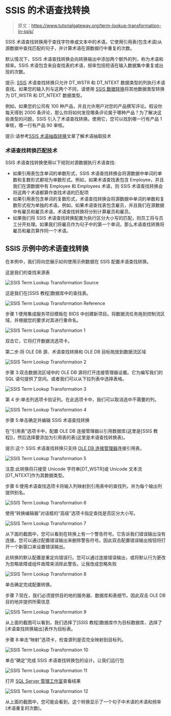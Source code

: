 # SSIS 的术语查找转换

> 原文：<https://www.tutorialgateway.org/term-lookup-transformation-in-ssis/>

SSIS 术语查找转换用于查找字符串或文本中的术语。它使用引用表(包含术语)从源数据中查找匹配的句子，并计算术语在源数据行中重复的次数。

默认情况下，SSIS 术语查找转换会向转换输出中添加两个额外的列，称为术语和频率。SSIS 术语包含来自查找表的术语，频率包括短语在输入数据集中重复或出现的次数。

提示: [SSIS](https://www.tutorialgateway.org/ssis/) 术语查找转换只允许 DT_WSTR 和 DT_NTEXT 数据类型的列执行术语查找。如果您的输入列与这两个不同，请使用 [SSIS 数据转换](https://www.tutorialgateway.org/ssis-data-conversion/)将其他数据类型转换为 DT_WSTR 和 DT_NTEXT 数据类型。

例如，如果您的公司有 100 种产品，并且允许用户对您的产品撰写评论。假设你每天得到 2000 条评论，那么你将如何发现哪条评论属于哪种产品？为了解决这些类型的问题，SSIS 引入了术语查找转换。使用它，您可以找到哪一行有产品 1 审核，哪一行有产品 90 审核。

提示:请参考[SSIS 术语抽取转换](https://www.tutorialgateway.org/term-extraction-transformation-in-ssis/)文章了解术语抽取技术

### 术语查找转换匹配技术

SSIS 术语查找转换使用以下规则对源数据执行术语查找:

*   如果引用表包含单词的单数形式，SSIS 术语查找转换会将源数据中单词的单数和复数形式都视为单数形式。例如，如果术语查找表包含 Employee，并且我们在源数据中有 Employee 和 Employees 术语，则 SSIS 术语查找转换会将这两个术语都算作查找术语的匹配项
*   如果引用表包含单词的复数形式，术语查找转换会将源数据中单词的单数和复数形式视为单独的术语。例如，如果术语查找表包含雇员，并且我们在源数据中有雇员和雇员术语，术语查找转换将分别计算雇员和雇员。
*   如果我们将 SSIS 术语查找转换配置为执行区分大小写的匹配，则员工将与员工分开处理。如果我们将雇员作为句子中的第一个单词，那么术语查找转换将雇员和雇员算作同一个术语。

## SSIS 示例中的术语查找转换

在本例中，我们将向您展示如何使用示例数据在 SSIS 配置术语查找转换。

这是我们的查找来源表

![SSIS Term Lookup Transformation Source](img/efc96f085883bf7488dd0c8395891b3e.png)

这是我们在[SSIS 教程]数据库中的查找表。

![SSIS Term Lookup Transformation Reference](img/bfad495cdff1f8209852dab7a4af89f7.png)

步骤 1:使用集成服务项目模板在 BIDS 中创建新项目。将数据流任务拖到控制流区域，并根据您的要求对其进行重命名。

![SSIS Term Lookup Transformation 1](img/e79a1806e17fba74066db2246eb9f989.png)

双击它，它将打开数据流选项卡。

第二步:将 OLE DB 源、术语查找转换和 OLE DB 目标拖放到数据流区域

![SSIS Term Lookup Transformation 2](img/ae31056517abcc8d9363832e78b4c12f.png)

步骤 3:双击数据流区域中的 OLE DB 源将打开连接管理器设置。它为编写我们的 SQL 语句提供了空间。或者我们可以从下拉列表中选择表格。

![SSIS Term Lookup Transformation 3](img/0650f44d82ec9f2b6794bd4db17979f5.png)

第 4 步:单击列选项卡验证列。在此选项卡中，我们可以取消选中不需要的列。

![SSIS Term Lookup Transformation 4](img/85c9faa085dc872a5a5b01e22e5a33b3.png)

步骤 5:单击确定并编辑 SSIS 术语查找转换

在“引用表”选项卡中，配置 OLE DB 连接管理器以引用数据库(这里是[SSIS 教程])，然后选择要添加为引用表的表(这里是术语查找转换表)。

提示:这个 SSIS 术语查找转换只支持 [OLE DB 连接管理器](https://www.tutorialgateway.org/ole-db-connection-manager-in-ssis/)连接引用表。

![SSIS Term Lookup Transformation 5](img/47b5fba6bbb3dd57c6168360d1292cd8.png)

注意:此转换将只接受 Unicode 字符串[DT_WSTR]或 Unicode 文本流[DT_NTEXT]作为其数据类型。

步骤 6:使用术语查找选项卡将输入列映射到引用表中的查找列，并为每个输出列提供别名。

![SSIS Term Lookup Transformation 6](img/79b819c9b7fba0dd0aa8407c2fd659b1.png)

使用“转换编辑器”对话框的“高级”选项卡指定查找是否区分大小写。

![SSIS Term Lookup Transformation 7](img/f4a627afbe7ee271eafb032a91ed2c58.png)

从下面的截图中，您可以看到在转换上有一个警告符号。它告诉我们错误输出没有连接。您可以通过配置错误输出来删除警告符号。因此双击配置错误输出按钮将打开一个新窗口来设置错误输出。

此转换的默认配置是重定向错误行。您可以通过连接错误输出，或将默认行为更改为忽略故障或组件故障来消除此警告。让我改成忽略失败

![SSIS Term Lookup Transformation 8](img/489ebeca70cd63010b5a2bdac60fd8e8.png)

单击确定完成配置转换。

步骤 7:现在，我们必须提供目的地的服务器、数据库和表细节。因此双击 OLE DB 目的地并提供所需信息

![SSIS Term Lookup Transformation 9](img/e10494af44b4d0d029a4128714313415.png)

从上面的截图可以看到，我们选择了[SSIS 教程]数据库作为目标数据库，选择了[术语查找转换输出]表作为目标表。

步骤 8:单击“映射”选项卡，检查源列是否完全映射到目标列。

![SSIS Term Lookup Transformation 10](img/b4b9f48edd668365e7a429964d738557.png)

单击“确定”完成 SSIS 术语查找转换包的设计。让我们运行包

![SSIS Term Lookup Transformation 11](img/9616dd78e9a9546458f8734fecaecc12.png)

打开 [SQL Server 管理工作室](https://www.tutorialgateway.org/sql/)查看结果

![SSIS Term Lookup Transformation 12](img/f5e6913a7f5ce6fbb4b6affb5d6335d7.png)

从上面的截图中，您可能会看到，这个转换显示了一个句子中术语的术语和频率(术语重复的次数)。